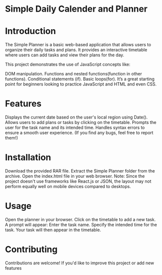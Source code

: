 # Simple Daily Calender and Planner
# Introduction
The Simple Planner is a basic web-based application that allows users to organize their daily tasks and plans. It provides an interactive timetable where users can add tasks and view their plans for the day.

This project demonstrates the use of JavaScript concepts like:

DOM manipulation.
Functions and nested functions(function in other functions).
Conditional statements (if).
Basic loops(for).
It’s a great starting point for beginners looking to practice JavaScript and HTML and even CSS.

# Features
Displays the current date based on the user's local region using Date().
Allows users to add plans or tasks by clicking on the timetable.
Prompts the user for the task name and its intended time.
Handles syntax errors to ensure a smooth user experience.
(If you find any bugs, feel free to report them!)
# Installation
Download the provided RAR file.
Extract the Simple Planner folder from the archive.
Open the index.html file in your web browser.
Note:
Since the project doesn't use frameworks like React.js or JSON, the layout may not perform equally well on mobile devices compared to desktops.

# Usage
Open the planner in your browser.
Click on the timetable to add a new task.
A prompt will appear:
Enter the task name.
Specify the intended time for the task.
Your task will then appear in the timetable.
# Contributing
Contributions are welcome! If you'd like to improve this project or add new features
